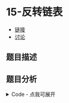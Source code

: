 # 15-反转链表

- [链接](https://www.nowcoder.com/practice/75e878df47f24fdc9dc3e400ec6058ca)
- [讨论](https://www.nowcoder.com/questionTerminal/75e878df47f24fdc9dc3e400ec6058ca)

## 题目描述

## 题目分析

<details>
<summary>Code - 点我可展开</summary>

<<<@/books/code/jz/15.cpp

</details>

